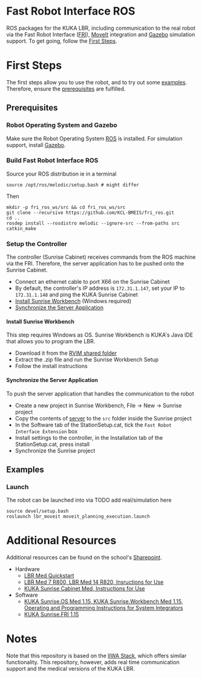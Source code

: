 # Fast Robot Interface ROS
ROS packages for the KUKA LBR, including communication to the real robot via the Fast Robot Interface ([FRI](https://github.com/KCL-BMEIS/fri)), [MoveIt](https://moveit.ros.org/) integration and [Gazebo](http://gazebosim.org/) simulation support. To get going, follow the [First Steps](#first-steps).

# First Steps
The first steps allow you to use the robot, and to try out some [examples](#examples). Therefore, ensure the [prerequisites](#prerequisites) are fulfilled.

## Prerequisites
### Robot Operating System and Gazebo
Make sure the Robot Operating System [ROS](http://wiki.ros.org/melodic/Installation) is installed. For simulation support, install [Gazebo](http://gazebosim.org/tutorials?tut=install_ubuntu).
### Build Fast Robot Interface ROS
Source your ROS distribution ie in a terminal 
```shell
source /opt/ros/melodic/setup.bash # might differ
```
Then
```shell
mkdir -p fri_ros_ws/src && cd fri_ros_ws/src
git clone --recursive https://github.com/KCL-BMEIS/fri_ros.git
cd ..
rosdep install --rosdistro melodic --ignore-src --from-paths src
catkin_make
```
### Setup the Controller
The controller (Sunrise Cabinet) receives commands from the ROS machine via the FRI. Therefore, the server application has to be pushed onto the Sunrise Cabinet.
- Connect an ethernet cable to port X66 on the Sunrise Cabinet
- By default, the controller's IP address is `172.31.1.147`, set your IP to `172.31.1.148` and ping the KUKA Sunrise Cabinet
- [Install Sunrise Workbench](#####install-sunrise-workbench) (Windows required)
- [Synchronize the Server Application](#####synchronize-the-server-application)
#### Install Sunrise Workbench
This step requires Windows as OS. Sunrise Workbench is KUKA's Java IDE that allows you to program the LBR. 
* Download it from the [RViM shared folder](https://emckclac.sharepoint.com/:u:/s/MT-BMEIS-RVIM/ETBf6gp3Ko5EvtJVziR8MZ4BLdeX8ysF13jTVmVreq0iZA?e=XJyagD) 
* Extract the .zip file and run the Sunrise Workbench Setup
* Follow the install instructions
#### Synchronize the Server Application
To push the server application that handles the communication to the robot
 - Create a new project in Sunrise Workbench, File -> New -> Sunrise project
 - Copy the contents of [server](server) to the `src` folder inside the Sunrise project 
 - In the Software tab of the StationSetup.cat, tick the `Fast Robot Interface Extension` box
 - Install settings to the controller, in the Installation tab of the StationSetup.cat, press install
 - Synchronize the Sunrise project
## Examples

### Launch
The robot can be launched into via TODO add real/simulation here
```
source devel/setup.bash
roslaunch lbr_moveit moveit_planning_execution.launch
```

# Additional Resources
Additional resources can be found on the school's [Sharepoint](https://emckclac.sharepoint.com).
 - Hardware
    - [LBR Med Quickstart](https://emckclac.sharepoint.com/sites/MT-BMEIS-RVIM/Shared%20Documents/docs/inventory/kuka_lbr_med_7_R800/LBR_Med_Quick_Start_en.pdf)
    - [LBR Med 7 R800, LBR Med 14 R820, Insructions for Use](https://emckclac.sharepoint.com/sites/MT-BMEIS-RVIM/Shared%20Documents/docs/inventory/kuka_lbr_med_7_R800/GA_LBR_Med_en.pdf)
    - [KUKA Sunrise Cabinet Med, Instructions for Use](https://emckclac.sharepoint.com/sites/MT-BMEIS-RVIM/Shared%20Documents/docs/inventory/kuka_lbr_med_7_R800/GA_KUKA_Sunrise_Cabinet_Med_en.pdf)
 - Software
    - [KUKA Sunrise.OS Med 1.15, KUKA Sunrise.Workbench Med 1.15, Operating and Programming Instructions for System Integrators](https://emckclac.sharepoint.com/sites/MT-BMEIS-RVIM/Shared%20Documents/docs/inventory/kuka_lbr_med_7_R800/GA_KUKA_SunriseOS_Med_115_en.pdf)
    - [KUKA Sunrise.FRI 1.15](https://emckclac.sharepoint.com/sites/MT-BMEIS-RVIM/Shared%20Documents/docs/inventory/kuka_lbr_med_7_R800/KUKA_SunriseFRI_115_en.pdf)

# Notes
Note that this repository is based on the [IIWA Stack](https://github.com/IFL-CAMP/iiwa_stack), which offers similar functionality. This repository, however, adds real time communication support and the medical versions of the KUKA LBR.
